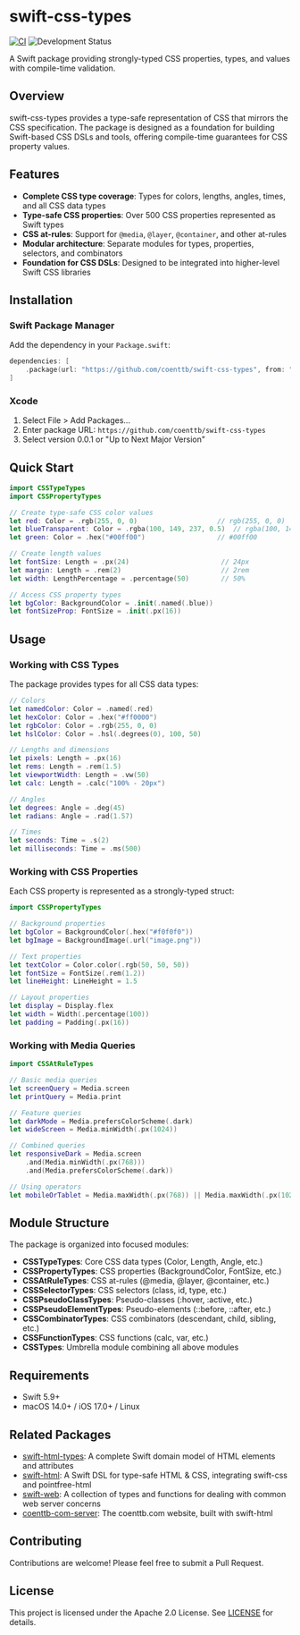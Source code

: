 # swift-css-types

[![CI](https://github.com/coenttb/swift-css-types/workflows/CI/badge.svg)](https://github.com/coenttb/swift-css-types/actions/workflows/ci.yml)
![Development Status](https://img.shields.io/badge/status-active--development-blue.svg)

A Swift package providing strongly-typed CSS properties, types, and values with compile-time validation.

## Overview

swift-css-types provides a type-safe representation of CSS that mirrors the CSS specification. The package is designed as a foundation for building Swift-based CSS DSLs and tools, offering compile-time guarantees for CSS property values.

## Features

- **Complete CSS type coverage**: Types for colors, lengths, angles, times, and all CSS data types
- **Type-safe CSS properties**: Over 500 CSS properties represented as Swift types
- **CSS at-rules**: Support for `@media`, `@layer`, `@container`, and other at-rules
- **Modular architecture**: Separate modules for types, properties, selectors, and combinators
- **Foundation for CSS DSLs**: Designed to be integrated into higher-level Swift CSS libraries

## Installation

### Swift Package Manager

Add the dependency in your `Package.swift`:

```swift
dependencies: [
    .package(url: "https://github.com/coenttb/swift-css-types", from: "0.0.1")
]
```

### Xcode

1. Select File > Add Packages...
2. Enter package URL: `https://github.com/coenttb/swift-css-types`
3. Select version 0.0.1 or "Up to Next Major Version"

## Quick Start

```swift
import CSSTypeTypes
import CSSPropertyTypes

// Create type-safe CSS color values
let red: Color = .rgb(255, 0, 0)                    // rgb(255, 0, 0)
let blueTransparent: Color = .rgba(100, 149, 237, 0.5)  // rgba(100, 149, 237, 0.5)
let green: Color = .hex("#00ff00")                  // #00ff00

// Create length values
let fontSize: Length = .px(24)                       // 24px
let margin: Length = .rem(2)                         // 2rem
let width: LengthPercentage = .percentage(50)        // 50%

// Access CSS property types
let bgColor: BackgroundColor = .init(.named(.blue))
let fontSizeProp: FontSize = .init(.px(16))
```

## Usage

### Working with CSS Types

The package provides types for all CSS data types:

```swift
// Colors
let namedColor: Color = .named(.red)
let hexColor: Color = .hex("#ff0000")
let rgbColor: Color = .rgb(255, 0, 0)
let hslColor: Color = .hsl(.degrees(0), 100, 50)

// Lengths and dimensions
let pixels: Length = .px(16)
let rems: Length = .rem(1.5)
let viewportWidth: Length = .vw(50)
let calc: Length = .calc("100% - 20px")

// Angles
let degrees: Angle = .deg(45)
let radians: Angle = .rad(1.57)

// Times
let seconds: Time = .s(2)
let milliseconds: Time = .ms(500)
```

### Working with CSS Properties

Each CSS property is represented as a strongly-typed struct:

```swift
import CSSPropertyTypes

// Background properties
let bgColor = BackgroundColor(.hex("#f0f0f0"))
let bgImage = BackgroundImage(.url("image.png"))

// Text properties
let textColor = Color.color(.rgb(50, 50, 50))
let fontSize = FontSize(.rem(1.2))
let lineHeight: LineHeight = 1.5

// Layout properties
let display = Display.flex
let width = Width(.percentage(100))
let padding = Padding(.px(16))
```

### Working with Media Queries

```swift
import CSSAtRuleTypes

// Basic media queries
let screenQuery = Media.screen
let printQuery = Media.print

// Feature queries
let darkMode = Media.prefersColorScheme(.dark)
let wideScreen = Media.minWidth(.px(1024))

// Combined queries
let responsiveDark = Media.screen
    .and(Media.minWidth(.px(768)))
    .and(Media.prefersColorScheme(.dark))

// Using operators
let mobileOrTablet = Media.maxWidth(.px(768)) || Media.maxWidth(.px(1024))
```

## Module Structure

The package is organized into focused modules:

- **CSSTypeTypes**: Core CSS data types (Color, Length, Angle, etc.)
- **CSSPropertyTypes**: CSS properties (BackgroundColor, FontSize, etc.)
- **CSSAtRuleTypes**: CSS at-rules (@media, @layer, @container, etc.)
- **CSSSelectorTypes**: CSS selectors (class, id, type, etc.)
- **CSSPseudoClassTypes**: Pseudo-classes (:hover, :active, etc.)
- **CSSPseudoElementTypes**: Pseudo-elements (::before, ::after, etc.)
- **CSSCombinatorTypes**: CSS combinators (descendant, child, sibling, etc.)
- **CSSFunctionTypes**: CSS functions (calc, var, etc.)
- **CSSTypes**: Umbrella module combining all above modules

## Requirements

- Swift 5.9+
- macOS 14.0+ / iOS 17.0+ / Linux

## Related Packages

- [swift-html-types](https://www.github.com/coenttb/swift-html-types): A complete Swift domain model of HTML elements and attributes
- [swift-html](https://www.github.com/coenttb/swift-html): A Swift DSL for type-safe HTML & CSS, integrating swift-css and pointfree-html
- [swift-web](https://www.github.com/coenttb/swift-web): A collection of types and functions for dealing with common web server concerns
- [coenttb-com-server](https://www.github.com/coenttb/coenttb-com-server): The coenttb.com website, built with swift-html

## Contributing

Contributions are welcome! Please feel free to submit a Pull Request.

## License

This project is licensed under the Apache 2.0 License. See [LICENSE](LICENSE) for details.

